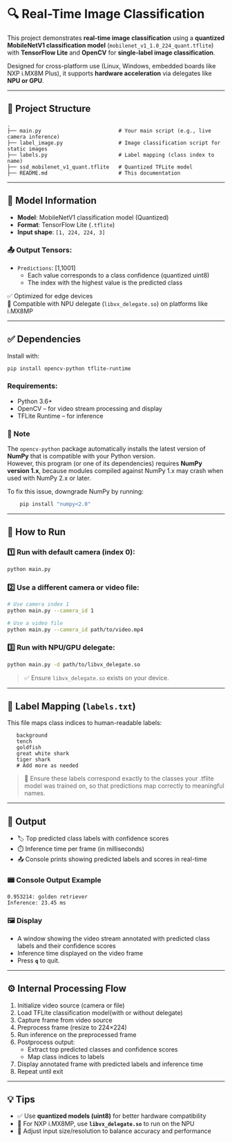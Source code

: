 # 🔍 Real-Time Image Classification

This project demonstrates **real-time image classification** using a **quantized MobileNetV1 classification model** (`mobilenet_v1_1.0_224_quant.tflite`) with **TensorFlow Lite** and **OpenCV** for **single-label image classification**.

Designed for cross-platform use (Linux, Windows, embedded boards like NXP i.MX8M Plus), it supports **hardware acceleration** via delegates like **NPU or GPU**.

---

## 📁 Project Structure

```
.
├── main.py                         # Your main script (e.g., live camera inference)
├── label_image.py                  # Image classification script for static images 
├── labels.py                       # Label mapping (class index to name)  
├── ssd_mobilenet_v1_quant.tflite   # Quantized TFLite model  
├── README.md                       # This documentation
```

---

## 🧠 Model Information

- **Model**: MobileNetV1 classification model  (Quantized)  
- **Format**: TensorFlow Lite (`.tflite`)  
- **Input shape**: `[1, 224, 224, 3]`

### 📤 Output Tensors:
- `Predictions`: [1,1001] 
    - Each value corresponds to a class confidence (quantized uint8)
    - The index with the highest value is the predicted class

✅ Optimized for edge devices  
🧠 Compatible with NPU delegate (`libvx_delegate.so`) on platforms like i.MX8MP

---

## ✅ Dependencies

Install with:

```bash
pip install opencv-python tflite-runtime
```

### Requirements:
- Python 3.6+
- OpenCV – for video stream processing and display
- TFLite Runtime – for inference

### 🔎 Note  
The `opencv-python` package automatically installs the latest version of **NumPy** that is compatible with your Python version.  
However, this program (or one of its dependencies) requires **NumPy version 1.x**, because modules compiled against NumPy 1.x may crash when used with NumPy 2.x or later.

To fix this issue, downgrade NumPy by running:  
```bash
    pip install "numpy<2.0"
```
---

## 🚀 How to Run

### 1️⃣ Run with default camera (index 0):

```bash
python main.py
```

### 2️⃣ Use a different camera or video file:

```bash
# Use camera index 1
python main.py --camera_id 1

# Use a video file
python main.py --camera_id path/to/video.mp4
```

### 3️⃣ Run with NPU/GPU delegate:

```bash
python main.py -d path/to/libvx_delegate.so
```

> ✅ Ensure `libvx_delegate.so` exists on your device.

---

## 📝 Label Mapping (`labels.txt`)

This file maps class indices to human-readable labels:

```text
   background
   tench
   goldfish
   great white shark
   tiger shark
   # Add more as needed
```

> 🔁 Ensure these labels correspond exactly to the classes your .tflite model was trained on, so that predictions map correctly to meaningful names.

---

## 🎯 Output

- 🏷️ Top predicted class labels with confidence scores
- ⏱️ Inference time per frame (in milliseconds)
- 📤 Console prints showing predicted labels and scores in real-time 

### 📟 Console Output Example

```text
0.953214: golden retriever 
Inference: 23.45 ms
```

### 🖼️ Display

- A window showing the video stream annotated with predicted class labels and their confidence scores
- Inference time displayed on the video frame
- Press **`q`** to quit.

---

## ⚙️ Internal Processing Flow

1. Initialize video source (camera or file)
2. Load TFLite classification model(with or without delegate)
3. Capture frame from video source
4. Preprocess frame (resize to 224×224)
5. Run inference on the preprocessed frame
6. Postprocess output:
   - Extract top predicted classes and confidence scores 
   - Map class indices to labels
7. Display annotated frame with  predicted labels and inference time
8. Repeat until exit

---

## 💡 Tips

- ✅ Use **quantized models (uint8)** for better hardware compatibility
- 🚀 For NXP i.MX8MP, use **`libvx_delegate.so`** to run on the NPU
- 📏 Adjust input size/resolution to balance accuracy and performance
